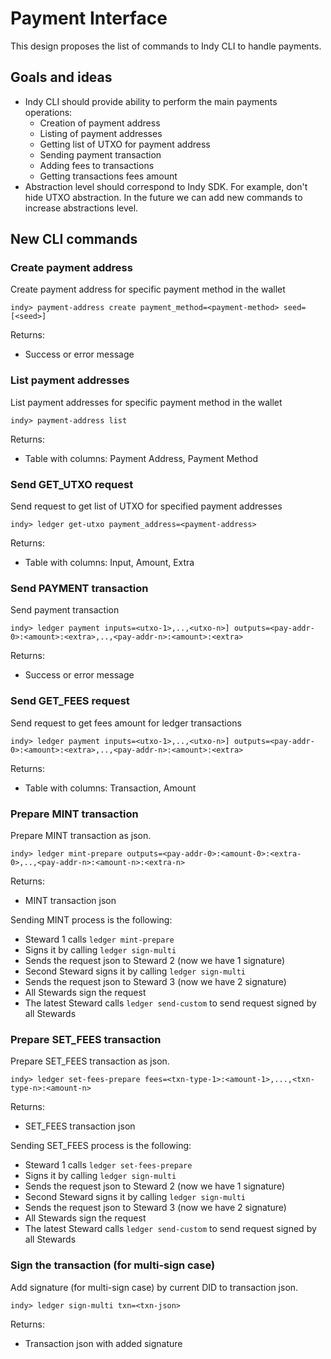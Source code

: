 # Payment Interface

This design proposes the list of commands to Indy CLI to handle payments.

## Goals and ideas

* Indy CLI should provide ability to perform the main payments operations:
  * Creation of payment address
  * Listing of payment addresses
  * Getting list of UTXO for payment address
  * Sending payment transaction
  * Adding fees to transactions
  * Getting transactions fees amount
* Abstraction level should correspond to Indy SDK. For example, don't hide UTXO abstraction. In the future we can add
  new commands to increase abstractions level.

## New CLI commands

### Create payment address

Create payment address for specific payment method in the wallet

```indy-cli
indy> payment-address create payment_method=<payment-method> seed=[<seed>]
```

Returns:

* Success or error message

### List payment addresses

List payment addresses for specific payment method in the wallet

```indy-cli
indy> payment-address list
```

Returns:

* Table with columns: Payment Address, Payment Method

### Send GET_UTXO request

Send request to get list of UTXO for specified payment addresses

```indy-cli
indy> ledger get-utxo payment_address=<payment-address>
```

Returns:

* Table with columns: Input, Amount, Extra

### Send PAYMENT transaction

Send payment transaction

```indy-cli
indy> ledger payment inputs=<utxo-1>,..,<utxo-n>] outputs=<pay-addr-0>:<amount>:<extra>,..,<pay-addr-n>:<amount>:<extra>
```

Returns:

* Success or error message

### Send GET_FEES request

Send request to get fees amount for ledger transactions

```indy-cli
indy> ledger payment inputs=<utxo-1>,..,<utxo-n>] outputs=<pay-addr-0>:<amount>:<extra>,..,<pay-addr-n>:<amount>:<extra>
```

Returns:

* Table with columns: Transaction, Amount

### Prepare MINT transaction

Prepare MINT transaction as json.

```indy-cli
indy> ledger mint-prepare outputs=<pay-addr-0>:<amount-0>:<extra-0>,..,<pay-addr-n>:<amount-n>:<extra-n>
```

Returns:

* MINT transaction json

Sending MINT process is the following:

* Steward 1 calls ```ledger mint-prepare```
* Signs it by calling ```ledger sign-multi```
* Sends the request json to Steward 2 (now we have 1 signature)
* Second Steward signs it by calling ```ledger sign-multi```
* Sends the request json to Steward 3 (now we have 2 signature)
* All Stewards sign the request
* The latest Steward calls ```ledger send-custom``` to send request signed by all Stewards

### Prepare SET_FEES transaction

Prepare SET_FEES transaction as json.

```indy-cli
indy> ledger set-fees-prepare fees=<txn-type-1>:<amount-1>,...,<txn-type-n>:<amount-n>
```

Returns:

* SET_FEES transaction json

Sending SET_FEES process is the following:

* Steward 1 calls ```ledger set-fees-prepare```
* Signs it by calling ```ledger sign-multi```
* Sends the request json to Steward 2 (now we have 1 signature)
* Second Steward signs it by calling ```ledger sign-multi```
* Sends the request json to Steward 3 (now we have 2 signature)
* All Stewards sign the request
* The latest Steward calls ```ledger send-custom``` to send request signed by all Stewards

### Sign the transaction (for multi-sign case)

Add signature (for multi-sign case) by current DID to transaction json.

```indy-cli
indy> ledger sign-multi txn=<txn-json>
```

Returns:

* Transaction json with added signature